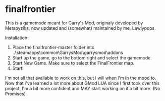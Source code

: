 # finalfrontier

This is a gamemode meant for Garry's Mod, originaly developed by Metapyziks, now updated and (somewhat) maintained by me, Lawlypops.

Installation:
1. Place the finalfrontier-master folder into ..\steamapps\common\GarrysMod\garrysmod\addons
2. Start up the game, go to the bottom right and select the gamemode.
3. Start New Game. Make sure to select the FinalFrontier map.
4. Start!

I'm not all that available to work on this, but I will when I'm in the mood to.
Now that i've learned a lot more about GMod LUA since I first took over this project, I'm a bit more confident and MAY start working on it a bit more. (No Promises)

